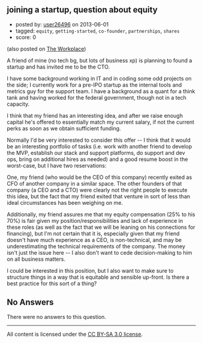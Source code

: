 ## joining a startup, question about equity

- posted by: [user26496](https://stackexchange.com/users/-1/26496-user26496) on 2013-06-01
- tagged: `equity`, `getting-started`, `co-founder`, `partnerships`, `shares`
- score: 0

(also posted on [The Workplace][1])

A friend of mine (no tech bg, but lots of business xp) is planning to found a startup and has invited me to be the CTO.

I have some background working in IT and in coding some odd projects on the side; I currently work for a pre-IPO startup as the internal tools and metrics guy for the support team. I have a background as a quant for a think tank and having worked for the federal government, though not in a tech capacity.

I think that my friend has an interesting idea, and after we raise enough capital he's offered to essentially match my current salary, if not the current perks as soon as we obtain sufficient funding.

Normally I'd be very interested to consider this offer -- I think that it would be an interesting portfolio of tasks (i.e. work with another friend to develop the MVP, establish our stack and support platforms, do support and dev ops, bring on additional hires as needed) and a good resume boost in the worst-case, but I have two reservations:

One, my friend (who would be the CEO of this company) recently exited as CFO of another company in a similar space. The other founders of that company (a CEO and a CTO) were clearly not the right people to execute this idea, but the fact that my friend exited that venture in sort of less than ideal circumstances has been weighing on me.

Additionally, my friend assures me that my equity compensation (25% to his 70%) is fair given my position/responsibilities and lack of experience in these roles (as well as the fact that we will be leaning on his connections for financing), but I'm not certain that it is, especially given that my friend doesn't have much experience as a CEO, is non-technical, and may be underestimating the technical requirements of the company. The money isn't just the issue here -- I also don't want to cede decision-making to him on all business matters.

I could be interested in this position, but I also want to make sure to structure things in a way that is equitable and sensible up-front. Is there a best practice for this sort of a thing?


  [1]: http://workplace.stackexchange.com/questions/12141/offer-to-join-a-startup-as-the-tech-guy

## No Answers

There were no answers to this question.


---

All content is licensed under the [CC BY-SA 3.0 license](https://creativecommons.org/licenses/by-sa/3.0/).
